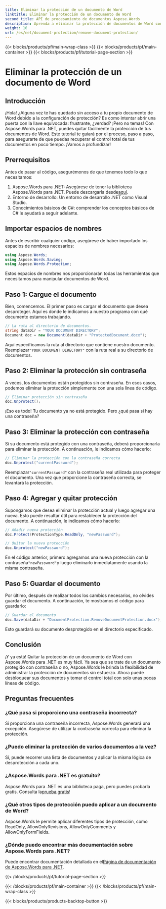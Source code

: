 ```yaml
---
title: Eliminar la protección de un documento de Word
linktitle: Eliminar la protección de un documento de Word
second_title: API de procesamiento de documentos Aspose.Words
description: Aprenda a eliminar la protección de documentos de Word con Aspose.Words para .NET. Siga nuestra guía paso a paso para desproteger fácilmente sus documentos.
weight: 10
url: /es/net/document-protection/remove-document-protection/
---
```


{{< blocks/products/pf/main-wrap-class >}}
{{< blocks/products/pf/main-container >}}
{{< blocks/products/pf/tutorial-page-section >}}

# Eliminar la protección de un documento de Word


## Introducción

¡Hola! ¿Alguna vez te has quedado sin acceso a tu propio documento de Word debido a la configuración de protección? Es como intentar abrir una puerta con la llave equivocada: frustrante, ¿verdad? ¡Pero no temas! Con Aspose.Words para .NET, puedes quitar fácilmente la protección de tus documentos de Word. Este tutorial te guiará por el proceso, paso a paso, para asegurarte de que puedas recuperar el control total de tus documentos en poco tiempo. ¡Vamos a profundizar!

## Prerrequisitos

Antes de pasar al código, asegurémonos de que tenemos todo lo que necesitamos:

1.  Aspose.Words para .NET: Asegúrese de tener la biblioteca Aspose.Words para .NET. Puede descargarla desde[aquí](https://releases.aspose.com/words/net/).
2. Entorno de desarrollo: Un entorno de desarrollo .NET como Visual Studio.
3. Conocimientos básicos de C#: comprender los conceptos básicos de C# le ayudará a seguir adelante.

## Importar espacios de nombres

Antes de escribir cualquier código, asegúrese de haber importado los espacios de nombres necesarios:

```csharp
using Aspose.Words;
using Aspose.Words.Saving;
using Aspose.Words.Protection;
```

Estos espacios de nombres nos proporcionarán todas las herramientas que necesitamos para manipular documentos de Word.

## Paso 1: Cargue el documento

Bien, comencemos. El primer paso es cargar el documento que desea desproteger. Aquí es donde le indicamos a nuestro programa con qué documento estamos trabajando.

```csharp
// La ruta al directorio de documentos.
string dataDir = "YOUR DOCUMENT DIRECTORY";
Document doc = new Document(dataDir + "ProtectedDocument.docx");
```

 Aquí especificamos la ruta al directorio que contiene nuestro documento. Reemplazar`"YOUR DOCUMENT DIRECTORY"` con la ruta real a su directorio de documentos.

## Paso 2: Eliminar la protección sin contraseña

A veces, los documentos están protegidos sin contraseña. En esos casos, podemos eliminar la protección simplemente con una sola línea de código.

```csharp
// Eliminar protección sin contraseña
doc.Unprotect();
```

¡Eso es todo! Tu documento ya no está protegido. Pero ¿qué pasa si hay una contraseña?

## Paso 3: Eliminar la protección con contraseña

Si su documento está protegido con una contraseña, deberá proporcionarla para eliminar la protección. A continuación, le indicamos cómo hacerlo:

```csharp
// Eliminar la protección con la contraseña correcta
doc.Unprotect("currentPassword");
```

 Reemplazar`"currentPassword"` con la contraseña real utilizada para proteger el documento. Una vez que proporcione la contraseña correcta, se levantará la protección.

## Paso 4: Agregar y quitar protección

Supongamos que desea eliminar la protección actual y luego agregar una nueva. Esto puede resultar útil para restablecer la protección del documento. A continuación, le indicamos cómo hacerlo:

```csharp
// Añadir nueva protección
doc.Protect(ProtectionType.ReadOnly, "newPassword");

// Quitar la nueva protección
doc.Unprotect("newPassword");
```

 En el código anterior, primero agregamos una nueva protección con la contraseña`"newPassword"`y luego eliminarlo inmediatamente usando la misma contraseña.

## Paso 5: Guardar el documento

Por último, después de realizar todos los cambios necesarios, no olvides guardar el documento. A continuación, te mostramos el código para guardarlo:

```csharp
// Guardar el documento
doc.Save(dataDir + "DocumentProtection.RemoveDocumentProtection.docx");
```

Esto guardará su documento desprotegido en el directorio especificado.

## Conclusión

¡Y ya está! Quitar la protección de un documento de Word con Aspose.Words para .NET es muy fácil. Ya sea que se trate de un documento protegido con contraseña o no, Aspose.Words le brinda la flexibilidad de administrar la protección de documentos sin esfuerzo. Ahora puede desbloquear sus documentos y tomar el control total con solo unas pocas líneas de código.

## Preguntas frecuentes

### ¿Qué pasa si proporciono una contraseña incorrecta?

Si proporciona una contraseña incorrecta, Aspose.Words generará una excepción. Asegúrese de utilizar la contraseña correcta para eliminar la protección.

### ¿Puedo eliminar la protección de varios documentos a la vez?

Sí, puede recorrer una lista de documentos y aplicar la misma lógica de desprotección a cada uno.

### ¿Aspose.Words para .NET es gratuito?

 Aspose.Words para .NET es una biblioteca paga, pero puedes probarla gratis. Consulta la[prueba gratis](https://releases.aspose.com/)!

### ¿Qué otros tipos de protección puedo aplicar a un documento de Word?

Aspose.Words le permite aplicar diferentes tipos de protección, como ReadOnly, AllowOnlyRevisions, AllowOnlyComments y AllowOnlyFormFields.

### ¿Dónde puedo encontrar más documentación sobre Aspose.Words para .NET?

 Puede encontrar documentación detallada en el[Página de documentación de Aspose.Words para .NET](https://reference.aspose.com/words/net/).

{{< /blocks/products/pf/tutorial-page-section >}}

{{< /blocks/products/pf/main-container >}}
{{< /blocks/products/pf/main-wrap-class >}}

{{< blocks/products/products-backtop-button >}}
